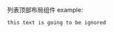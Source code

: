 列表顶部布局组件 example:

```[import](../../../views/topChoose/main.vue)
this text is going to be ignored
```
